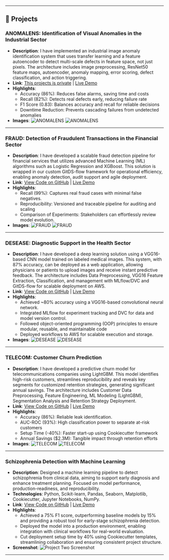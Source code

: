<!-- # Data Science Project Portfolio

> "Data is a precious thing and will last longer than the systems themselves."  
> — _Tim Berners-Lee_ -->

---

<!-- ## Table of Contents -->
<!-- - [About Me](#about-me) -->
<!-- - [Projects](#projects)
  - [Project One](#project-one)
  - [Project Two](#project-two)
- [Skills & Tools](#skills--tools)
- [Contact](#contact)

--- -->

<!-- ## About Me
Hi, I'm [Your Name] – a passionate data scientist with a strong background in statistics, machine learning, and data visualization. I love solving complex problems with data and building models that can make a real-world impact.

--- -->

## 🧳 Projects

### ANOMALENS: Identification of Visual Anomalies in the Industrial Sector
- **Description**: I have implemented an industrial image anomaly identification system that uses transfer learning and a feature autoencoder to detect multi-scale defects in feature space, not just pixels. The architecture includes image preprocessing, ResNet50 feature maps, autoencoder, anomaly mapping, error scoring, defect classification, and action triggering.
- **Link**: [This projects is private](https://github.com/dannngu/) | [Live Demo](https://render-vcgo.onrender.com/)
- **Highlights**:
    - Accuracy (86%): Reduces false alarms, saving time and costs
    - Recall (82%): Detects real defects early, reducing failure rate
    - F1 Score (0.83): Balances accuracy and recall for reliable decisions
    - Downtime Reduction: Prevents cascading failures from undetected anomalies
- **Images**:
  ![ANOMALENS](https://i.postimg.cc/qMJFdTch/anomalens-project-1.jpg)
  ![ANOMALENS](https://i.postimg.cc/P5NFPQRd/anomalens-project-2.jpg)

---

### FRAUD: Detection of Fraudulent Transactions in the Financial Sector
- **Description**: I have developed a scalable fraud detection pipeline for financial services that utilizes advanced Machine Learning (ML) algorithms such as Logistic Regression and XGBoost. This solution is wrapped in our custom GitDS-flow framework for operational efficiency, enabling anomaly detection, audit support and agile deployment.
- **Link**: [View Code on GitHub](https://github.com/dannngu/fraud-transaction-detection) | [Live Demo](https://render-vcgo.onrender.com/)
- **Highlights**:
    - Recall (99%): Captures real fraud cases with minimal false negatives.
    - Reproducibility: Versioned and traceable pipeline for auditing and scaling
    - Comparison of Experiments: Stakeholders can effortlessly review model evolution.
- **Images**:
  ![FRAUD](https://i.postimg.cc/SQ7P5s9b/fraud-project-2.jpg)
  ![FRAUD](https://i.postimg.cc/J4p2r2KT/fraud-project-1.jpg)
  

---

### DESEASE: Diagnostic Support in the Health Sector
- **Description**: I have developed a deep learning solution using a VGG16-based CNN model trained on labeled medical images. This system, with 87% accuracy, can be deployed as a web application, allowing physicians or patients to upload images and receive instant predictive feedback. The architecture includes Data Preprocessing, VGG16 Feature Extraction, Classification, and management with MLflow/DVC and GitDS-flow for scalable deployment on AWS.
- **Link**: [View Code on GitHub](https://github.com/dannngu/kidney-disease-classification) | [Live Demo](https://render-vcgo.onrender.com/)
- **Highlights**:
    - Achieved ~80% accuracy using a VGG16-based convolutional neural network.
    - Integrated MLflow for experiment tracking and DVC for data and model version control.
    - Followed object-oriented programming (OOP) principles to ensure modular, reusable, and maintainable code
    - Deployed workflows to AWS for scalable execution and storage.
- **Images**:
  ![DESEASE](https://i.postimg.cc/zfMfsNyT/desease-portfolio-1.jpg)
  ![DESEASE](https://i.postimg.cc/rmrpcH43/deasease-portfolio-2.jpg)

---

### TELECOM: Customer Churn Prediction
- **Description**: I have developed a predictive churn model for telecommunications companies using LightGBM. This model identifies high-risk customers, streamlines reproducibility and reveals key segments for customized retention strategies, generating significant annual savings. The architecture includes Customer Data Preprocessing, Feature Engineering, ML Modeling (LightGBM), Segmentation Analysis and Retention Strategy Deployment.
- **Link**: [View Code on GitHub](https://github.com/dannngu/telecom-churn-prediction) | [Live Demo](https://render-vcgo.onrender.com/)
- **Highlights**:
    - Accuracy (86%): Reliable leak identification.
    - AUC-ROC (93%): High classification power to separate at-risk customers
    - Setup Time (-40%): Faster start-up using Cookiecutter framework
    - Annual Savings ($2.3M): Tangible impact through retention efforts
- **Images**:
  ![TELECOM](https://i.postimg.cc/7LT4T2LT/telecom-project-1.jpg)
  ![TELECOM](https://i.postimg.cc/gJFWy2wt/telecom-project-2.jpg)

---

### Schizophrenia Detection with Machine Learning
- **Description**: Designed a machine learning pipeline to detect schizophrenia from clinical data, aiming to support early diagnosis and enhance treatment planning. Focused on model performance, production-readiness, and reproducibility.
- **Technologies**: Python, Scikit-learn, Pandas, Seaborn, Matplotlib, Cookiecutter, Jupyter Notebooks, NumPy.
- **Link**: [View Code on GitHub](https://github.com/dannngu/schizophrenia-detection) | [Live Demo](#)
- **Highlights**:
    - Achieved a 75% F1 score, outperforming baseline models by 15% and providing a robust tool for early-stage schizophrenia detection.
    - Deployed the model into a production environment, enabling integration with clinical workflows for real-world evaluation.
    - Cut deployment setup time by 40% using Cookiecutter templates, streamlining collaboration and ensuring consistent project structure.
- **Screenshot**:
  ![Project Two Screenshot](https://via.placeholder.com/600x300.png?text=Project+Two+Screenshot)

---

<!-- ## Skills & Tools

| Skill             | Proficiency |
| ----------------- | ----------- |
| Python            | Advanced    |
| Machine Learning  | Intermediate|
| Data Visualization| Advanced    |
| SQL               | Intermediate|
| Git & GitHub      | Advanced    |



---

## Contact
- Email: [your.email@example.com](mailto:your.email@example.com)
- LinkedIn: [your-linkedin](https://linkedin.com/in/yourprofile)
- GitHub: [yourusername](https://github.com/yourusername) -->